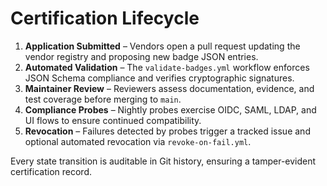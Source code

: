 # Certification Lifecycle

1. **Application Submitted** – Vendors open a pull request updating the vendor registry and proposing new badge JSON entries.
2. **Automated Validation** – The `validate-badges.yml` workflow enforces JSON Schema compliance and verifies cryptographic signatures.
3. **Maintainer Review** – Reviewers assess documentation, evidence, and test coverage before merging to `main`.
4. **Compliance Probes** – Nightly probes exercise OIDC, SAML, LDAP, and UI flows to ensure continued compatibility.
5. **Revocation** – Failures detected by probes trigger a tracked issue and optional automated revocation via `revoke-on-fail.yml`.

Every state transition is auditable in Git history, ensuring a tamper-evident certification record.

